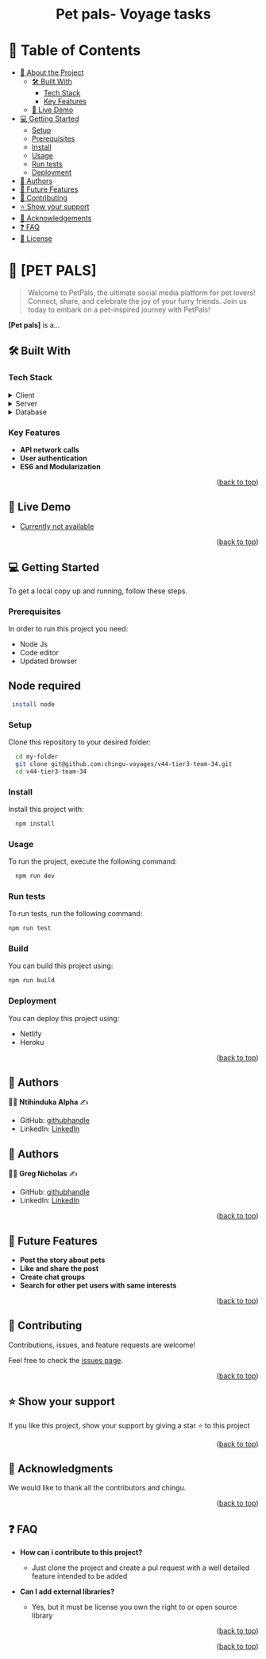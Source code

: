 <a name="readme-top"></a>
<div align="center">

  <br/>

  <h1><b>Pet pals- Voyage tasks</b></h1>

</div>

<!-- TABLE OF CONTENTS -->

# 📗 Table of Contents

- [📖 About the Project](#about-project)
  - [🛠 Built With](#built-with)
    - [Tech Stack](#tech-stack)
    - [Key Features](#key-features)
  - [🚀 Live Demo](#live-demo)
- [💻 Getting Started](#getting-started)
  - [Setup](#setup)
  - [Prerequisites](#prerequisites)
  - [Install](#install)
  - [Usage](#usage)
  - [Run tests](#run-tests)
  - [Deployment](#triangular_flag_on_post-deployment)
- [👥 Authors](#authors)
- [🔭 Future Features](#future-features)
- [🤝 Contributing](#contributing)
- [⭐️ Show your support](#support)
- [🙏 Acknowledgements](#acknowledgements)
- [❓ FAQ](#faq)
- [📝 License](#license)

<!-- PROJECT DESCRIPTION -->

# 📖 [PET PALS] <a name="about-project"></a>

> Welcome to PetPals, the ultimate social media platform for pet lovers! Connect, share, and celebrate the joy of your furry friends. Join us today to embark on a pet-inspired journey with PetPals!

**[Pet pals]** is a...

## 🛠 Built With <a name="built-with"></a>

### Tech Stack <a name="tech-stack"></a>


<details>
  <summary>Client</summary>
  <ul>
    <li>Node</li>
    <li>Vite</li>
    <li>Redux</li>
    <li>Tailwind</li>
    <li>font awesome</li>
    <li>HTML</li>
    <li>CSS</li>
  </ul>
</details>

<details>
  <summary>Server</summary>
  <ul>
    <li>Not applicable</li>
  </ul>
</details>

<details>
<summary>Database</summary>
  <ul>
    <li>Not applicable</li>
  </ul>
</details>

<!-- Features -->

### Key Features <a name="key-features"></a>


- **API network calls**
- **User authentication**
- **ES6 and Modularization**

<p align="right">(<a href="#readme-top">back to top</a>)</p>

<!-- LIVE DEMO -->

## 🚀 Live Demo <a name="live-demo"></a>


- [Currently not available]()

<p align="right">(<a href="#readme-top">back to top</a>)</p>

<!-- GETTING STARTED -->

## 💻 Getting Started <a name="getting-started"></a>


To get a local copy up and running, follow these steps.

### Prerequisites

In order to run this project you need:
- Node Js
- Code editor
- Updated browser

## Node required
```sh
 install node
```

### Setup

Clone this repository to your desired folder:



```sh
  cd my-folder
  git clone git@github.com:chingu-voyages/v44-tier3-team-34.git
  cd v44-tier3-team-34
```

### Install

Install this project with:

```sh
  npm install
```

### Usage


To run the project, execute the following command:


```sh
  npm run dev
```


### Run tests

To run tests, run the following command:


```sh
npm run test
```

### Build

You can build this project using:


```sh
npm run build
```

### Deployment

You can deploy this project using:
- Netlify
- Heroku

<p align="right">(<a href="#readme-top">back to top</a>)</p>

<!-- AUTHORS -->

## 👥 Authors <a name="Ntihinduka Alpha"></a>

:man_technologist:  **Ntihinduka Alpha** :writing_hand: 

- GitHub: [githubhandle](https://github.com/AlphaNtihinduka)
- LinkedIn: [LinkedIn](https://www.linkedin.com/in/ntihinduka-alpha/) 

## 👥 Authors <a name="Ntihinduka Alpha"></a>

:man_technologist:  **Greg Nicholas** :writing_hand: 

- GitHub: [githubhandle](https://github.com/GregNicholas)
- LinkedIn: [LinkedIn](https://www.linkedin.com/in/greg-schoenberg/) 




<p align="right">(<a href="#readme-top">back to top</a>)</p>

<!-- FUTURE FEATURES -->

## 🔭 Future Features <a name="future-features"></a>


- **Post the story about pets**
- **Like and share the post**
- **Create chat groups**
- **Search for other pet users with same interests**


<p align="right">(<a href="#readme-top">back to top</a>)</p>

<!-- CONTRIBUTING -->

## 🤝 Contributing <a name="contributing"></a>

Contributions, issues, and feature requests are welcome!

Feel free to check the [issues page](https://github.com/chingu-voyages/v44-tier3-team-34/issues).

<p align="right">(<a href="#readme-top">back to top</a>)</p>

<!-- SUPPORT -->

## ⭐️ Show your support <a name="support"></a>


If you like this project, show your support by giving a star ⭐️ to this project


<p align="right">(<a href="#readme-top">back to top</a>)</p>

<!-- ACKNOWLEDGEMENTS -->

## 🙏 Acknowledgments <a name="acknowledgements"></a>


We would like to thank all the contributors and chingu.

<p align="right">(<a href="#readme-top">back to top</a>)</p>

<!-- FAQ (optional) -->

## ❓ FAQ <a name="faq"></a>



- **How can i contribute to this project?**

  - Just clone the project and create a pul request with a well detailed feature intended to be added

- **Can I add external libraries?**

  - Yes, but it must be license you own the right to or open source library

<p align="right">(<a href="#readme-top">back to top</a>)</p>

<p align="right">(<a href="#readme-top">back to top</a>)</p>